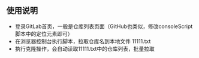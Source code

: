 ## 使用说明

- 登录GitLab首页，一般是仓库列表页面（GitHub也类似，修改consoleScript脚本中的定位元素即可）
- 在浏览器控制台执行脚本，拉取仓库名到本地文件 11111.txt
- 执行克隆操作，会自动读取11111.txt中的仓库列表，批量拉取
